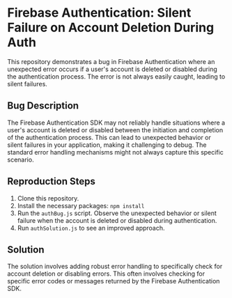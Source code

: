 # Firebase Authentication: Silent Failure on Account Deletion During Auth

This repository demonstrates a bug in Firebase Authentication where an unexpected error occurs if a user's account is deleted or disabled during the authentication process. The error is not always easily caught, leading to silent failures.

## Bug Description
The Firebase Authentication SDK may not reliably handle situations where a user's account is deleted or disabled between the initiation and completion of the authentication process.  This can lead to unexpected behavior or silent failures in your application, making it challenging to debug. The standard error handling mechanisms might not always capture this specific scenario. 

## Reproduction Steps
1. Clone this repository.
2. Install the necessary packages: `npm install`
3. Run the `authBug.js` script. Observe the unexpected behavior or silent failure when the account is deleted or disabled during authentication. 
4. Run `authSolution.js` to see an improved approach.

## Solution
The solution involves adding robust error handling to specifically check for account deletion or disabling errors. This often involves checking for specific error codes or messages returned by the Firebase Authentication SDK.